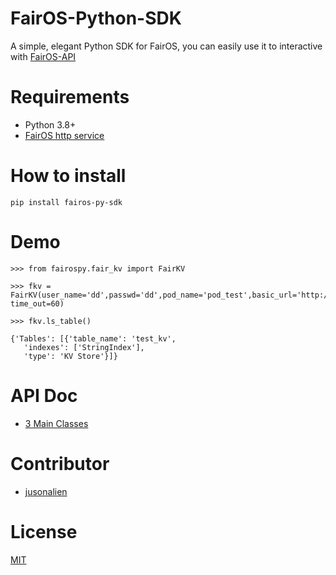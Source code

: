 # FairOS-Python-SDK
A simple, elegant Python SDK for FairOS, you can easily use it to interactive with [FairOS-API](https://docs.fairos.fairdatasociety.org/api/)


# Requirements
- Python 3.8+
- [FairOS http service](https://docs.fairos.fairdatasociety.org/docs/)

# How to install

```
pip install fairos-py-sdk
```

# Demo 

```
>>> from fairospy.fair_kv import FairKV

>>> fkv = FairKV(user_name='dd',passwd='dd',pod_name='pod_test',basic_url='http://localhost:9090', time_out=60)

>>> fkv.ls_table()
 
{'Tables': [{'table_name': 'test_kv',
   'indexes': ['StringIndex'],
   'type': 'KV Store'}]}
```

# API Doc

- [3 Main Classes](/docs/api_doc.md)

# Contributor

- [jusonalien](https://github.com/jusonalien)

# License

[MIT](/LICENSE)